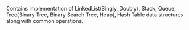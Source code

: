 Contains implementation of LinkedList(Singly, Doubly), Stack, Queue, Tree(Binary Tree, Binary Search Tree, Heap), Hash Table data structures along with common operations.
